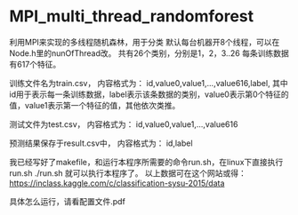 # MPI_multi_thread_randomforest
利用MPI来实现的多线程随机森林，用于分类
默认每台机器开8个线程，可以在Node.h里的nunOfThread改。
 共有26个类别，分别是1，2，3..26 每条训练数据有617个特征。

训练文件名为train.csv， 内容格式为： id,value0,value1,...,value616,label, 其中id用于表示每一条训练数据，label表示该条数据的类别，value0表示第0个特征的值，value1表示第一个特征的值，其他依次类推。

测试文件为test.csv， 内容格式为： id,value0,value1,...,value616

预测结果保存于result.csv中， 内容格式为： id,label

我已经写好了makefile，和运行本程序所需要的命令run.sh，在linux下直接执行run.sh ./run.sh 就可以执行本程序了。 以上数据可在这个网站或得：https://inclass.kaggle.com/c/classification-sysu-2015/data


具体怎么运行，请看配置文件.pdf
